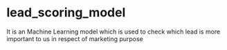 # lead_scoring_model
It is an Machine Learning model which is used to check which lead is more important to us in respect of marketing purpose

